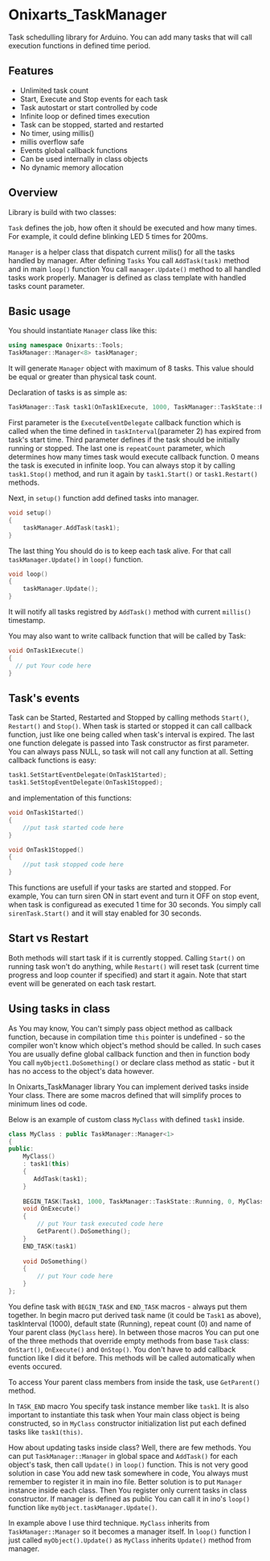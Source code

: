 # Onixarts_TaskManager
Task schedulling library for Arduino. You can add many tasks that will call execution functions in defined time period.

## Features
- Unlimited task count
- Start, Execute and Stop events for each task
- Task autostart or start controlled by code
- Infinite loop or defined times execution
- Task can be stopped, started and restarted
- No timer, using millis()
- millis overflow safe
- Events global callback functions
- Can be used internally in class objects
- No dynamic memory allocation

## Overview
Library is build with two classes:

`Task` defines the job, how often it should be executed and how many times. For example, it could define blinking LED 5 times for 200ms.

`Manager` is a helper class that dispatch current milis() for all the tasks handled by manager. After defining `Tasks` You call `AddTask(task)` method and in main `loop()` function You call `manager.Update()` method to all handled tasks work properly. Manager is defined as class template with handled tasks count parameter. 


## Basic usage
You should instantiate `Manager` class like this:

```C++
using namespace Onixarts::Tools;
TaskManager::Manager<8> taskManager;
```

It will generate `Manager` object with maximum of 8 tasks. This value should be equal or greater than physical task count.

Declaration of tasks is as simple as:

```C++ 
TaskManager::Task task1(OnTask1Execute, 1000, TaskManager::TaskState::Running, 0);
```
First parameter is the `ExecuteEventDelegate` callback function which is called when the time defined in `taskInterval`(parameter 2) has expired from task's start time. Third parameter defines if the task should be initially running or stopped. The last one is `repeatCount` parameter, which determines how many times task would execute callback function. 0 means the task is executed in infinite loop. You can always stop it by calling `task1.Stop()` method, and run it again by `task1.Start()` or `task1.Restart()` methods. 

Next, in `setup()` function add defined tasks into manager.

```C++
void setup()
{
    taskManager.AddTask(task1);
}
```

The last thing You should do is to keep each task alive. For that call `taskManager.Update()` in `loop()` function.

```C++
void loop()
{
    taskManager.Update();
}
```

It will notify all tasks registred by `AddTask()` method with current `millis()` timestamp.

You may also want to write callback function that will be called by Task:

```C++
void OnTask1Execute()
{
  // put Your code here
}
```

## Task's events
Task can be Started, Restarted and Stopped by calling methods `Start()`, `Restart()` and `Stop()`. When task is started or stopped it can call callback function, just like one being called when task's interval is expired. The last one function delegate is passed into Task constructor as first parameter. You can always pass NULL, so task will not call any function at all.
Setting callback functions is easy:

```C++
task1.SetStartEventDelegate(OnTask1Started);
task1.SetStopEventDelegate(OnTask1Stopped);
```
and implementation of this functions:

```C++
void OnTask1Started()
{
    //put task started code here
}

void OnTask1Stopped()
{
    //put task stopped code here
}
```
This functions are usefull if your tasks are started and stopped. For example, You can turn siren ON in start event and turn it OFF on stop event, when task is configuread as executed 1 time for 30 seconds. You simply call `sirenTask.Start()` and it will stay enabled for 30 seconds.

## Start vs Restart
Both methods will start task if it is currently stopped. Calling `Start()` on running task won't do anything, while `Restart()` will reset task (current time progress and loop counter if specified) and start it again. Note that start event will be generated on each task restart.

## Using tasks in class
As You may know, You can't simply pass object method as callback function, because in compilation time `this` pointer is undefined - so the compiler won't know which object's method should be called. In such cases You are usually define global callback function and then in function body You call `myObject1.DoSomething()` or declare class method as static - but it has no access to the object's data however. 

In Onixarts_TaskManager library You can implement derived tasks inside Your class. There are some macros defined that will simplify proces to minimum lines od code.

Below is an example of custom class `MyClass` with defined `task1` inside.

```C++
class MyClass : public TaskManager::Manager<1>
{
public:
    MyClass()
    : task1(this)
    {
       AddTask(task1);
    }
    
    BEGIN_TASK(Task1, 1000, TaskManager::TaskState::Running, 0, MyClass)
    void OnExecute()
    {
        // put Your task executed code here
        GetParent().DoSomething();
    }
    END_TASK(task1)
    
    void DoSomething()
    {
        // put Your code here
    }
};
```
You define task with `BEGIN_TASK` and `END_TASK` macros - always put them together. In begin macro put derived task name (it could be `Task1` as above), taskInterval (1000), default state (Running), repeat count (0) and name of Your parent class (`MyClass` here). In between those macros You can put one of the three methods that override empty methods from base `Task` class: `OnStart()`, `OnExecute()` and `OnStop()`. You don't have to add callback function like I did it before. This methods will be called automatically when events occured.

To access Your parent class members from inside the task, use `GetParent()` method.

In `TASK_END` macro You specify task instance member like `task1`. It is also important to instantiate this task when Your main class object is being constructed, so in `MyClass` constructor initialization list put each defined tasks like `task1(this)`.

How about updating tasks inside class? Well, there are few methods. You can put `TaskManager::Manager` in global space and `AddTask()` for each object's task, then call `Update()` in `loop()` function. This is not very good solution in case You add new task somewhere in code, You always must remember to register it in main ino file. Better solution is to put `Manager` instance inside each class. Then You register only current tasks in class constructor. If manager is defined as public You can call it in ino's `loop()` function like `myObject.taskManager.Update()`.

In example above I use third technique. `MyClass` inherits from `TaskManager::Manager` so it becomes a manager itself. In `loop()` function I just called `myObject().Update()` as `MyClass` inherits `Update()` method from manager.
